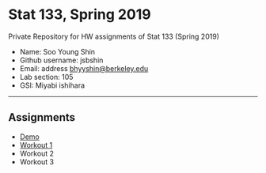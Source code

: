 # Stat 133, Spring 2019

Private Repository for HW assignments of Stat 133 (Spring 2019)

- Name: Soo Young Shin
- Github username: jsbshin
- Email: address bhyyshin@berkeley.edu
- Lab section: 105
- GSI: Miyabi ishihara

-----

## Assignments

- [Demo](demo)
- [Workout 1](workout1)
- Workout 2
- Workout 3


